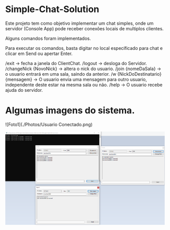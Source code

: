 # Simple-Chat-Solution

Este projeto tem como objetivo implementar um chat simples, onde um servidor (Console App) pode receber conexões locais de multiplos clientes.

Alguns comandos foram implementados.

Para executar os comandos, basta digitar no local específicado para chat e clicar em Send ou apertar Enter.


/exit -> fecha a janela do ClientChat.
/logout -> desloga do Servidor.
/changeNick {NovoNick} -> altera o nick do usuario.
/join {nomeDaSala} -> o usuario entrará em uma sala, saindo da anterior.
/w {NickDoDestinatario} {mensagem} -> O usuario envia uma mensagem para outro usuario, independente deste estar na mesma sala ou não.
/help -> O usuario recebe ajuda do servidor.

# Algumas imagens do sistema.


![Foto1](./Photos/Usuario Conectado.png)


![Foto2](./Photos/multiplosClientsConectados.png)
